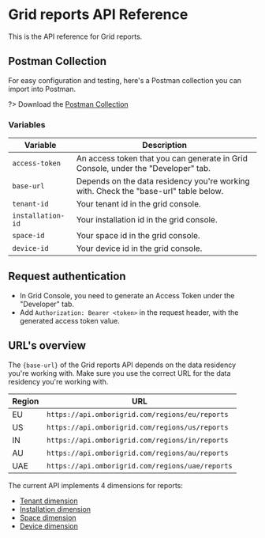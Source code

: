# Grid reports API Reference

This is the API reference for Grid reports.

## Postman Collection
For easy configuration and testing, here's a Postman collection you can import into Postman.

?> Download the [Postman Collection](https://api.postman.com/collections/2820605-2193e575-4bc2-4dfb-8a55-ca6b20453886?access_key=PMAT-01GP0HQ303ZXV4GJ4JPNVZNJGJ)

### Variables

| Variable          | Description                                                                          |
|-------------------|--------------------------------------------------------------------------------------|
| `access-token`    | An access token that you can generate in Grid Console, under the "Developer" tab.    |
| `base-url`        | Depends on the data residency you're working with. Check the "base-url" table below. |
| `tenant-id`       | Your tenant id in the grid console.                                                  |
| `installation-id` | Your installation id in the grid console.                                            |
| `space-id`        | Your space id in the grid console.                                                   |
| `device-id`       | Your device id in the grid console.                                                  |

## Request authentication
- In Grid Console, you need to generate an Access Token under the "Developer" tab.
- Add `Authorization: Bearer <token>` in the request header, with the generated access token value.

## URL's overview

The `{base-url}` of the Grid reports API depends on the data residency you're working with. Make sure you use the correct URL for the data residency you're working with.

| Region | URL                                              |
| ------ | ------------------------------------------------ |
| EU     | `https://api.omborigrid.com/regions/eu/reports`  |
| US     | `https://api.omborigrid.com/regions/us/reports`  |
| IN     | `https://api.omborigrid.com/regions/in/reports`  |
| AU     | `https://api.omborigrid.com/regions/au/reports`  |
| UAE    | `https://api.omborigrid.com/regions/uae/reports` |

The current API implements 4 dimensions for reports:

- [Tenant dimension](/grid-reports/tenant-reports)
- [Installation dimension](/grid-reports/installation-reports)
- [Space dimension](/grid-reports/space-reports)
- [Device dimension](/grid-reports/device-reports)
